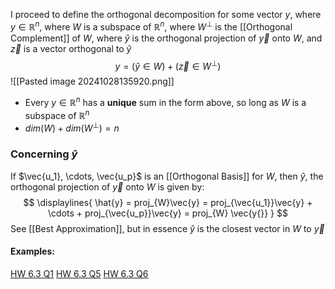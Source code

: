 I proceed to define the orthogonal decomposition for some vector $y$, where $y \in \mathbb{R}^n$, where $W$ is a subspace of $\mathbb{R}^n$, where $W^{\perp}$ is the [[Orthogonal Complement]] of $W$, where $\hat{y}$ is the orthogonal projection of $\vec{y}$ onto $W$, and $\vec{z}$ is a vector orthogonal to $\hat{y}$
$$
y = (\hat{y} \in W) + (\vec{z} \in W^{\perp})
$$
![[Pasted image 20241028135920.png]]
- Every $y \in \mathbb{R}^n$ has a **unique** sum in the form above, so long as $W$ is a subspace of $\mathbb{R}^n$
- $dim(W) + dim(W^{\perp}) = n$

### Concerning $\hat{y}$
If $\vec{u_1}, \cdots, \vec{u_p}$ is an [[Orthogonal Basis]] for $W$, then $\hat{y}$, the orthogonal projection of $\vec{y}$ onto $W$ is given by:
$$
\displaylines{
\hat{y} =  proj_{W}\vec{y} = proj_{\vec{u_1}}\vec{y} + \cdots + proj_{\vec{u_p}}\vec{y} = proj_{W} \vec{y{}}
}
$$
See [[Best Approximation]], but in essence $\hat{y}$ is the closest vector in $W$ to $\vec{y}$

#### Examples:
[HW 6.3 Q1](https://www.desmos.com/calculator/ftgmcqydnn)
[HW 6.3 Q5](https://www.desmos.com/calculator/oofhrittrc)
[HW 6.3 Q6](https://www.desmos.com/calculator/qy62zcsg65)
